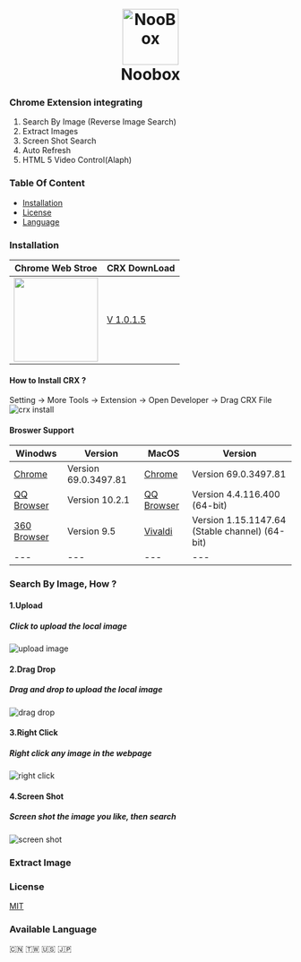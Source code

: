 
<h1 align="center">
  <br>
  <a href="https://chrome.google.com/webstore/detail/noobox-search-by-image/kidibbfcblfbbafhnlanccjjdehoahep"><img src="https://user-images.githubusercontent.com/12090689/45327137-5daeff80-b524-11e8-8398-36ee837c54e7.png" alt="NooBox" width="100"></a>
  <br>
  Noobox
  <br>
</h1>

### Chrome Extension integrating
1. Search By Image (Reverse Image Search)
2. Extract Images
3. Screen Shot Search
4. Auto Refresh
5. HTML 5 Video Control(Alaph)
### Table Of Content
-  [Installation](#Installation)
-  [License](#License)
-  [Language](#Available)

### Installation
| Chrome Web Stroe | CRX DownLoad |
| --- | --- |
| <a href= "https://chrome.google.com/webstore/detail/noobox-search-by-image/kidibbfcblfbbafhnlanccjjdehoahep"><img src = "https://user-images.githubusercontent.com/12090689/45331133-0f572c00-b537-11e8-962f-fc777c6bb9b5.png" width = "150px"></a> | <a href = "http://github.com/AInoob/NooBox/releases/download/1.0.1.5/NooBox.v1.0.1.5.crx">V 1.0.1.5</a> |

#### How to Install CRX ?
Setting -> More Tools -> Extension -> Open Developer -> Drag CRX File
![crx install](https://user-images.githubusercontent.com/12090689/45597429-49db2180-b99a-11e8-916c-fba450c5cfe1.gif)

#### Broswer Support

| Winodws | Version | MacOS | Version |
| --- | --- | --- | --- |
| <a href = "https://www.google.com/chrome/" target = "_blank">Chrome</a> | Version 69.0.3497.81 | <a href = "https://www.google.com/chrome/" target = "_blank">Chrome</a> | Version 69.0.3497.81 |
| <a href = "https://browser.qq.com/" target= "_blank">QQ Browser</a> | Version 10.2.1 | <a href = "https://browser.qq.com/mac/en/index.html" target= "_blank">QQ Browser</a> | Version 4.4.116.400 (64-bit) |
|  <a href = "http://browser.360.cn/ee/" target= "_blank">360 Browser</a> | Version 9.5 | <a href = "https://vivaldi.com/" target= "_blank">Vivaldi</a> |Version 1.15.1147.64 (Stable channel) (64-bit) |
| --- | --- | --- | --- |
### Search By Image, How ?

#### 1.Upload
##### Click to upload the local image
![upload image](https://user-images.githubusercontent.com/12090689/45771176-65506180-bc12-11e8-8174-b7b57fd4a4f0.gif)

#### 2.Drag Drop
##### Drag and drop to upload the local image
![drag drop](https://user-images.githubusercontent.com/12090689/45771200-78fbc800-bc12-11e8-8fd9-55c5f4a1c04e.gif)

#### 3.Right Click
##### Right click any image in the webpage
![right click](https://user-images.githubusercontent.com/12090689/45771196-75684100-bc12-11e8-858b-76dcf7aad277.gif)


#### 4.Screen Shot 
##### Screen shot the image you like, then search
![screen shot](https://user-images.githubusercontent.com/12090689/45772446-bf9ef180-bc15-11e8-8ca7-79951983a964.gif)
### Extract Image

### License
<a href = "https://opensource.org/licenses/MIT">MIT</a>
### Available Language
 🇨🇳 🇹🇼 :us: :jp:


